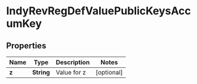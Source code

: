 

# IndyRevRegDefValuePublicKeysAccumKey


## Properties

Name | Type | Description | Notes
------------ | ------------- | ------------- | -------------
**z** | **String** | Value for z |  [optional]



